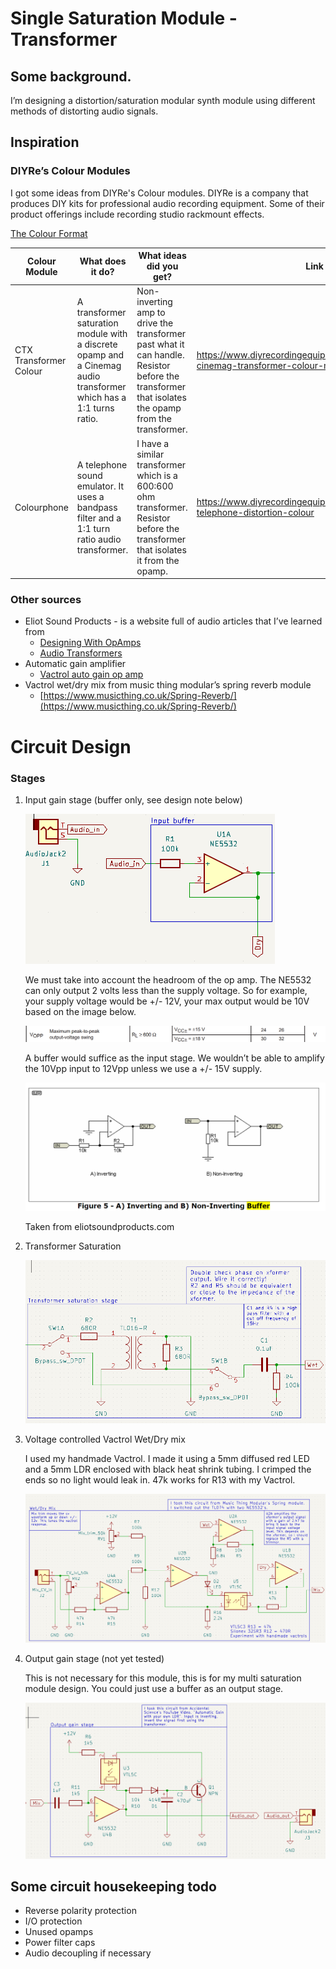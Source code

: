 # Single Saturation Module - Transformer

## Some background.

I’m designing a distortion/saturation modular synth module using different methods of distorting audio signals.

## Inspiration

### DIYRe’s Colour Modules

I got some ideas from DIYRe's Colour modules. DIYRe is a company that produces DIY kits for professional audio recording equipment. Some of their product offerings include recording studio rackmount effects.

[The Colour Format](https://www.diyrecordingequipment.com/pages/the-colour-format)

| Colour Module | What does it do? | What ideas did you get? | Link to page | Schematic |
| --- | --- | --- | --- | --- |
| CTX Transformer Colour | A transformer saturation module with a discrete opamp and a Cinemag audio transformer which has a 1:1 turns ratio. | Non-inverting amp to drive the transformer past what it can handle. Resistor before the transformer that isolates the opamp from the transformer. | https://www.diyrecordingequipment.com/products/ctx-cinemag-transformer-colour-mkii | https://cdn.shopify.com/s/files/1/0698/2265/files/CTX_mkII_Schematic.pdf?375 |
| Colourphone | A telephone sound emulator. It uses a bandpass filter and a 1:1 turn ratio audio transformer. | I have a similar transformer which is a 600:600 ohm transformer. Resistor before the transformer that isolates it from the opamp. | https://www.diyrecordingequipment.com/products/colourphone-telephone-distortion-colour | https://cdn.shopify.com/s/files/1/0698/2265/files/XQP_Colourphone_Schematic_1.3.pdf?8973696934571457842 |

### Other sources

- Eliot Sound Products - is a website full of audio articles that I’ve learned from
    - [Designing With OpAmps](https://sound-au.com/dwopa.htm)
    - [Audio Transformers](https://sound-au.com/articles/audio-xfmrs.htm)
- Automatic gain amplifier
    - [Vactrol auto gain op amp](https://www.youtube.com/watch?v=Cg2cLocjgGQ)
- Vactrol wet/dry mix from music thing modular’s spring reverb module
    - [https://www.musicthing.co.uk/Spring-Reverb/](https://www.musicthing.co.uk/Spring-Reverb/)

# Circuit Design

### Stages

1. Input gain stage (buffer only, see design note below)
    
    ![Untitled](readme_images/Untitled.png)
    
    We must take into account the headroom of the op amp. The NE5532 can only output 2 volts less than the supply voltage. So for example, your supply voltage would be +/- 12V, your max output would be 10V based on the image below.
    
    ![Untitled](readme_images/Untitled%201.png)
    
    A buffer would suffice as the input stage. We wouldn’t be able to amplify the 10Vpp input to 12Vpp unless we use a +/- 15V supply. 
    
    ![Taken from eliotsoundproducts.com](readme_images/Untitled%202.png)
    
    Taken from eliotsoundproducts.com
    
2. Transformer Saturation
    
    ![Untitled](readme_images/Untitled%203.png)
    
3. Voltage controlled Vactrol Wet/Dry mix
    
    I used my handmade Vactrol. I made it using a 5mm diffused red LED and a 5mm LDR enclosed with black heat shrink tubing. I crimped the ends so no light would leak in. 47k works for R13 with my Vactrol.
    
    ![Untitled](readme_images/Untitled%204.png)
    
4. Output gain stage (not yet tested)
    
    This is not necessary for this module, this is for my multi saturation module design. You could just use a buffer as an output stage.
    
    ![Untitled](readme_images/Untitled%205.png)
    

## Some circuit housekeeping todo

- Reverse polarity protection
- I/O protection
- Unused opamps
- Power filter caps
- Audio decoupling if necessary